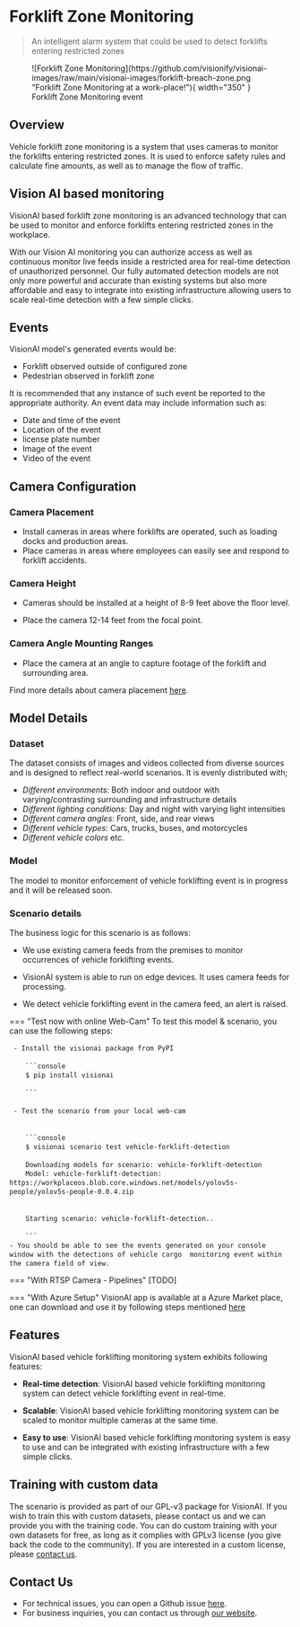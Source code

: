 # **Forklift Zone Monitoring**

> An intelligent alarm system that could be used to detect forklifts entering restricted zones

<figure markdown>
  ![Forklift Zone Monitoring](https://github.com/visionify/visionai-images/raw/main/visionai-images/forklift-breach-zone.png "Forklift Zone Monitoring at a work-place!"){ width="350" }
  <figcaption>Forklift Zone Monitoring event</figcaption>
</figure>

## Overview
Vehicle forklift zone monitoring is a system that uses cameras to monitor the forklifts entering restricted zones. It is used to enforce safety rules and calculate fine amounts, as well as to manage the flow of traffic. 

## Vision AI based monitoring
VisionAI based forklift zone monitoring is an advanced technology that can be used to monitor and enforce forklifts entering restricted zones in the workplace. 

With our Vision AI monitoring you can authorize access as well as continuous monitor live feeds inside a restricted area for real-time detection of unauthorized personnel. Our fully automated detection models are not only more powerful and accurate than existing systems but also more affordable and easy to integrate into existing infrastructure allowing users to scale real-time detection with a few simple clicks.                       

## Events

VisionAI model's generated events would be:

- Forklift observed outside of configured zone
- Pedestrian observed in forklift zone

It is recommended that any instance of such event be reported to the appropriate authority.
An event data may include information such as:

- Date and time of the event
- Location of the event
- license plate number
- Image of the event
- Video of the event

## Camera Configuration


### Camera Placement

- Install cameras in areas where forklifts are operated, such as loading docks and production areas.
- Place cameras in areas where employees can easily see and respond to forklift accidents.


### Camera Height

- Cameras should be installed at a height of 8-9 feet above the floor level.

- Place the camera 12-14 feet from the focal point.

### Camera Angle Mounting Ranges

- Place the camera at an angle to capture footage of the forklift and surrounding area.

Find more details about camera placement [here](../overview/cameras.md).


## Model Details

### Dataset

The dataset consists of images and videos collected from diverse sources and is designed to reflect real-world scenarios. It is evenly distributed with;
 
- *Different environments*: Both indoor and outdoor with varying/contrasting surrounding and infrastructure details
- *Different lighting conditions*: Day and night with varying light intensities
- *Different camera angles*: Front, side, and rear views
- *Different vehicle types*: Cars, trucks, buses, and motorcycles
- *Different vehicle colors* etc.

### Model


The model to monitor enforcement of vehicle forklifting event is in progress and it will be released soon.

### Scenario details

The business logic for this scenario is as follows: 

- We use existing camera feeds from the premises to monitor occurrences of vehicle forklifting events. 

- VisionAI system is able to run on edge devices. It uses camera feeds for processing. 

- We detect vehicle forklifting event in the camera feed, an alert is raised.


=== "Test now with online Web-Cam"
     To test this model & scenario, you can use the following steps:

     - Install the visionai package from PyPI
     
        ```console
        $ pip install visionai
        
        ```
     
     - Test the scenario from your local web-cam
     

        ```console
        $ visionai scenario test vehicle-forklift-detection

        Downloading models for scenario: vehicle-forklift-detection
        Model: vehicle-forklift-detection: https://workplaceos.blob.core.windows.net/models/yolov5s-people/yolov5s-people-0.0.4.zip
        

        Starting scenario: vehicle-forklift-detection..

        ```
    - You should be able to see the events generated on your console window with the detections of vehicle cargo  monitoring event within the camera field of view.

=== "With RTSP Camera - Pipelines"
     [TODO]
 
=== "With Azure Setup"
     VisionAI app is available at a Azure Market place, one can download and use it by following steps mentioned [here](../overview/azure-managed-app.md)

## Features

VisionAI based vehicle forklifting monitoring system exhibits following features:

- **Real-time detection**: VisionAI based vehicle forklifting monitoring system can detect vehicle forklifting event in real-time.

- **Scalable**: VisionAI based vehicle forklifting monitoring system can be scaled to monitor multiple cameras at the same time.

- **Easy to use**: VisionAI based vehicle forklifting monitoring system is easy to use and can be integrated with existing infrastructure with a few simple clicks.


## Training with custom data

The scenario is provided as part of our GPL-v3 package for VisionAI. If you wish to train this with custom datasets, please contact us and we can provide you with the training code. You can do custom training with your own datasets for free, as long as it complies with GPLv3 license (you give back the code to the community). If you are interested in a custom license, please [contact us](../company/contact.md).


## Contact Us

- For technical issues, you can open a Github issue [here](https://github.com/visionify/visionai).
- For business inquiries, you can contact us through [our website](https://visionify.ai/contact).